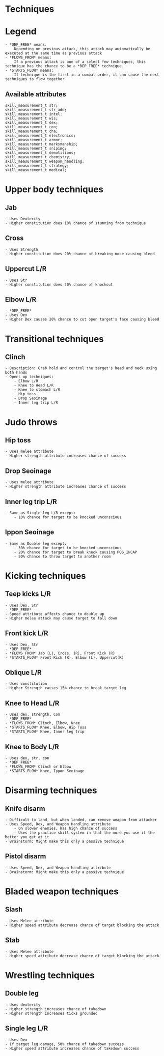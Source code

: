 # Techniques

# Legend
	- *DEP_FREE* means:
		Depending on previous attack, this attack may automatically be executed at the same time as previous attack
	- *FLOWS_FROM* means: 
		If a previous attack is one of a select few techniques, this technique has the chance to be a *DEP_FREE* technique.
	- *STARTS_FLOW* means:
		If technique is the first in a combat order, it can cause the next techniques to flow together

## Available attributes
	skill_measurement_t str;
	skill_measurement_t str_add;
	skill_measurement_t intel;
	skill_measurement_t wis;
	skill_measurement_t dex;
	skill_measurement_t con;
	skill_measurement_t cha;
	skill_measurement_t electronics;
	skill_measurement_t armor;
	skill_measurement_t marksmanship;
	skill_measurement_t sniping;
	skill_measurement_t demolitions;
	skill_measurement_t chemistry;
	skill_measurement_t weapon_handling;
	skill_measurement_t strategy;
	skill_measurement_t medical;

# Upper body techniques
## Jab
	- Uses Dexterity
	- Higher constitution does 10% chance of stunning from technique

## Cross
	- Uses Strength 
	- Higher constitution does 20% chance of breaking nose causing bleed

## Uppercut L/R
	- Uses Str
	- Higher constitution does 20% chance of knockout

## Elbow L/R
	- *DEP_FREE*
	- Uses Dex
	- Higher Dex causes 20% chance to cut open target's face causing bleed


# Transitional techniques
## Clinch
	- Description: Grab hold and control the target's head and neck using both hands
	- Opens up techniques:
		- Elbow L/R
		- Knee to Head L/R
		- Knee to stomach L/R
		- Hip toss
		- Drop Seoinage
		- Inner leg trip L/R


# Judo throws

## Hip toss
	- Uses melee attribute
	- Higher strength attribute increases chance of success

## Drop Seoinage
	- Uses melee attribute
	- Higher strength attribute increases chance of success

## Inner leg trip L/R
	- Same as Single leg L/R except:
		- 10% chance for target to be knocked unconscious
	
## Ippon Seoinage
	- Same as Double leg except:
		- 30% chance for target to be knocked unconscious
		- 20% chance for target to break kneck causing POS_INCAP
		- 50% chance to throw target to another room

# Kicking techniques
## Teep kicks L/R
	- Uses Dex, Str
	- *DEP_FREE*
	- Speed attribute affects chance to double up
	- Higher melee attack may cause target to fall down

## Front kick L/R
	- Uses Dex, Str
	- *DEP_FREE*
	- *FLOWS_FROM* Jab (L), Cross, (R), Front Kick (R)
	- *STARTS_FLOW* Front Kick (R), Elbow (L), Uppercut(R)

## Oblique L/R
	- Uses constitution
	- Higher Strength causes 15% chance to break target leg

## Knee to Head L/R
	- Uses dex, strength, Con
	- *DEP_FREE*
	- *FLOWS_FROM* Clinch, Elbow, Knee
	- *STARTS_FLOW* Knee, Elbow, Hip Toss
	- *STARTS_FLOW* Knee, Inner leg trip

## Knee to Body L/R
	- Uses dex, str, con
	- *DEP_FREE*
	- *FLOWS_FROM* Clinch or Elbow
	- *STARTS_FLOW* Knee, Ippon Seoinage

# Disarming techniques
## Knife disarm
	- Difficult to land, but when landed, can remove weapon from attacker
	- Uses Speed, Dex, and Weapon Handling attribute
		- On slower enemies, has high chance of success
		- Uses the practice skill system in that the more you use it the better you get at it
	- Brainstorm: Might make this only a passive technique

## Pistol disarm
	- Uses Speed, Dex, and Weapon handling attribute
	- Brainstorm: Might make this only a passive technique



# Bladed weapon techniques
## Slash
	- Uses Melee attribute
	- Higher speed attribute decrease chance of target blocking the attack

## Stab
	- Uses Melee attribute
	- Higher speed attribute decrease chance of target blocking the attack


# Wrestling techniques
## Double leg
	- Uses dexterity
	- Higher strength increases chance of takedown
	- Higher strength increases ticks grounded

## Single leg L/R
	- Uses Dex
	- If target leg damage, 50% chance of takedown success
	- Higher speed attribute increases chance of takedown success
